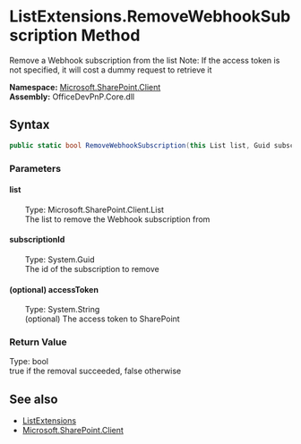 # ListExtensions.RemoveWebhookSubscription Method  
 Remove a Webhook subscription from the list Note: If the access token is not specified, it will cost a dummy request to retrieve it   

**Namespace:** [Microsoft.SharePoint.Client](Microsoft.SharePoint.Client.md)  
**Assembly:** OfficeDevPnP.Core.dll  
## Syntax
```C#
public static bool RemoveWebhookSubscription(this List list, Guid subscriptionId, String accessToken)
```
### Parameters
#### list  
&emsp;&emsp;Type: Microsoft.SharePoint.Client.List  
&emsp;&emsp;The list to remove the Webhook subscription from  

  

#### subscriptionId  
&emsp;&emsp;Type: System.Guid  
&emsp;&emsp;The id of the subscription to remove  

  

#### (optional) accessToken  
&emsp;&emsp;Type: System.String  
&emsp;&emsp;(optional) The access token to SharePoint  

  

### Return Value
Type: bool  
 <c>true</c> if the removal succeeded, <c>false</c> otherwise  


## See also
- [ListExtensions](Microsoft.SharePoint.Client.ListExtensions.md) 
- [Microsoft.SharePoint.Client](Microsoft.SharePoint.Client.md) 
